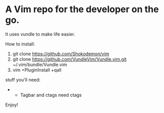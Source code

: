 # A Vim repo for the developer on the go.

It uses vundle to make life easier.

How to install:

1. git clone https://github.com/Shokodemon/vim
2. git clone https://github.com/VundleVim/Vundle.vim.git ~/.vim/bundle/Vundle.vim 
3. vim +PluginInstall +qall

stuff you'll need:

* - Tagbar and ctags need ctags

Enjoy!
